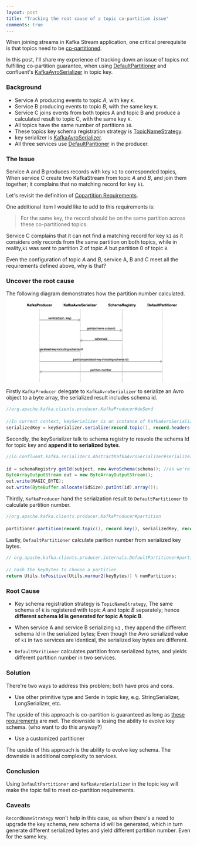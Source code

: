 ```yaml
---
layout: post
title: "Tracking the root cause of a topic co-partition issue"
comments: true
---
```

When joining streams in Kafka Stream application, one critical prerequisite is that topics need to be [co-partitioned](https://docs.ksqldb.io/en/latest/developer-guide/joins/partition-data/#co-partitioning-requirements).

In this post, I'll share my experience of tracking down an issue of topics not fulfilling co-partition guarantee, when using  [DefaultPartitioner](https://github.com/apache/kafka/blob/trunk/clients/src/main/java/org/apache/kafka/clients/producer/internals/DefaultPartitioner.java) and confluent's [KafkaAvroSerializer](https://github.com/confluentinc/schema-registry/blob/master/avro-serializer/src/main/java/io/confluent/kafka/serializers/KafkaAvroSerializer.java) in topic key.

### Background
- Service A producing events to topic *A*, with key `K`.
-  Service B producing events to topic *B*, with the same key `K`.
- Service C joins events from both topics A and topic B and produce a calculated result to topic C, with the same key `K`.
- All topics have the same number of partitions `10`.
- These topics key schema registration strategy is [TopicNameStrategy](https://docs.confluent.io/current/schema-registry/serdes-develop/index.html#overview).
- key serializer is [KafkaAvroSerializer](https://github.com/confluentinc/schema-registry/blob/master/avro-serializer/src/main/java/io/confluent/kafka/serializers/KafkaAvroSerializer.java).
- All three services use [DefaultParitioner](https://github.com/apache/kafka/blob/trunk/clients/src/main/java/org/apache/kafka/clients/producer/internals/DefaultPartitioner.java) in the producer.

### The Issue
Service A and B produces records with key `k1` to corresponded topics, When service C create two KafkaStream from topic *A* and *B*, and join them together; it complains that no matching record for key `k1`.

Let's revisit the definition of [Copartition Requirements](https://docs.ksqldb.io/en/latest/developer-guide/joins/partition-data/#co-partitioning-requirements).

One additional item I would like to add to this requirements is:

> For the same key, the record should be on the same partition across these co-partitioned topics.

Service C complains that it can not find a matching record for key `k1` as it considers only records from the same partition on both topics, while in reality,`k1` was sent to partition 2 of topic *A* but partition 0 of topic `B`.

Even the configuration of topic *A* and *B*, service A, B and C meet all the requirements defined above, 
why is that?

### Uncover the root cause
The following diagram demonstrates how the partition number calculated.
![partition process](/images/producer-partiton.png)

Firstly `KafkaProducer` delegate to `KafkaAvroSerializer` to serialize an Avro object to a byte array,
the serialized result includes schema id.

```java
//org.apache.kafka.clients.producer.KafkaProducer#doSend

//In current context, keySerializer is an instance of KafkaAvroSerializer
serializedKey = keySerializer.serialize(record.topic(), record.headers(), record.key());
```

Secondly, the keySerializer talk to schema registry to resvole the schema Id for topic key and __append it to serialized bytes__. 
```java
//io.confluent.kafka.serializers.AbstractKafkaAvroSerializer#serializeImpl

id = schemaRegistry.getId(subject, new AvroSchema(schema)); //as we're using TopicNameStrategy, the subject is "A-key" or "B-key"
ByteArrayOutputStream out = new ByteArrayOutputStream();
out.write(MAGIC_BYTE);
out.write(ByteBuffer.allocate(idSize).putInt(id).array());
```
Thirdly, `KafkaProducer` hand the serialzation result to `DefaultPartitioner` to calculate partition number.
```java
//org.apache.kafka.clients.producer.KafkaProducer#partition

partitioner.partition(record.topic(), record.key(), serializedKey, record.value(), serializedValue, cluster;
``` 
Lastly, `DefaultPartitioner` calculate parition number from serialized key bytes.
```java
// org.apache.kafka.clients.producer.internals.DefaultPartitioner#partition

// hash the keyBytes to choose a partition
return Utils.toPositive(Utils.murmur2(keyBytes)) % numPartitions;
```


### Root Cause
- Key schema registration strategy is `TopicNameStrategy`, The same schema of `K` is registered with topic *A* and topic *B* separately; hence __different schema Id is generated for topic A topic B__.

- When service A and service B serializing `k1` , they append the different schema Id in the serialized bytes;
  Even though the Avro serialized value of `k1` in two services are identical, the serialized key bytes are different.

- `DefaultParitioner` calculates partition from serialized bytes, and yields different partition number in two services.

### Solution
There're two ways to address this problem; both have pros and cons.

- Use other primitive type and Serde in topic key, e.g. StringSerializer, LongSerializer, etc.

The upside of this approach is co-partition is guaranteed as long as [these requirements](https://docs.ksqldb.io/en/latest/developer-guide/joins/partition-data/#co-partitioning-requirements) are met.
The downside is losing the ability to evolve key schema. (who want to do this anyway?)

- Use a customized partitioner

The upside of this approach is the ability to evolve key schema.
The downside is additional complexity to services.

### Conclusion
Using `DefaultPartitioner` and `KafkaAvroSerializer` in the topic key will make the topic fail to meet co-partition requirements.

### Caveats
`RecordNameStrategy` won't help in this case, as when there's a need to upgrade the key schema, new schema id will be generated, which in turn generate different serialized bytes and yield different partition number.
Even for the same key.
